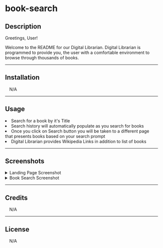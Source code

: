 # book-search

## Description

Greetings, User!

Welcome to the README for our Digital Librarian.
Digital Librarian is programmed to provide you, the user with a comfortable environment
to browse through thousands of books.

<hr>

## Installation

&emsp;N/A

<hr>

## Usage

<li>Search for a book by it's Title</li>
<li>Search history will automatically populate as you search for books</li>
<li>Once you click on Search button you will be taken to a different page that presents books based on your search prompt</li>
<li>Digital Librarian provides Wikipedia Links in addition to list of books</li>

<hr>

## Screenshots

<details>
  <summary>Landing Page Screenshot</summary>
<img src="./assets/images/LandingPage.png" alt="landing-page" title="Landing Page" style="max-height: 600px">
</details>

<details>
  <summary>Book Search Screenshot</summary>
<img src="./assets/images/BookSearch.png" alt="book-search" title="Book Search" style="max-height: 600px">
</details>

<hr>

## Credits

&emsp;N/A

<hr>

## License

&emsp;N/A

